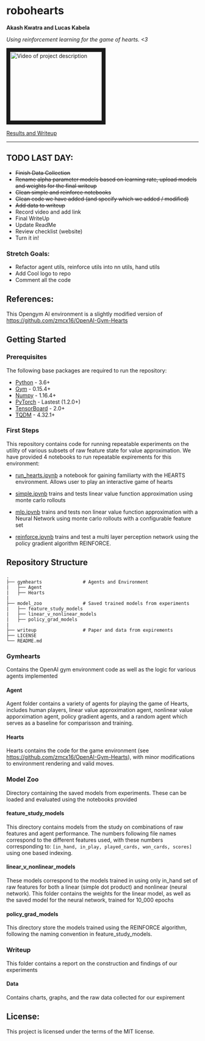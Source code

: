 # robohearts

**Akash Kwatra and Lucas Kabela**

_Using reinforcement learning for the game of hearts. <3_

<a href="http://www.youtube.com/watch?feature=player_embedded&v=YOUTUBE_VIDEO_ID_HERE
" target="_blank"><img src="http://img.youtube.com/vi/YOUTUBE_VIDEO_ID_HERE/0.jpg" 
alt="Video of project description" width="240" height="180" border="10" /></a>

[Results and Writeup](./writeup/CS394R_Final_Project_First_Draft.pdf)

---
## TODO LAST DAY:
 - ~~Finish Data Collection~~
 - ~~Rename alpha parameter models based on learning rate, upload models and weights for the final writeup~~
 - ~~Clean simple and reinforce notebooks~~
 - ~~Clean code we have added (and specify which we added / modified)~~
 - ~~Add data to writeup~~
 - Record video and add link
 - Final WriteUp
 - Update ReadMe 
 - Review checklist (website)
 - Turn it in!

### Stretch Goals:
 - Refactor agent utils, reinforce utils into nn utils, hand utils
 - Add Cool logo to repo
 - Comment all the code

## References:
This Opengym AI environment is a slightly modified version of https://github.com/zmcx16/OpenAI-Gym-Hearts


## Getting Started

### Prerequisites
The following base packages are required to run the repository:

 - [Python](https://www.python.org/) - 3.6+
 - [Gym](https://gym.openai.com/) - 0.15.4+
 - [Numpy](https://numpy.org/) - 1.16.4+
 - [PyTorch](https://pytorch.org/) - Lastest (1.2.0+)
 - [TensorBoard](https://www.tensorflow.org/tensorboard) - 2.0+
 - [TQDM](https://tqdm.github.io/) - 4.32.1+

### First Steps
This repository contains code for running repeatable experiments on the utility of various subsets of raw feature state for value approximation.  We have provided 4 notebooks to run repeatable expirements for this environment:

 - [run_hearts.ipynb](./run_hearts.ipynb) a notebook for gaining familiarty with the HEARTS environment.  Allows user to play an interactive game of hearts

 - [simple.ipynb](./simple.ipynb) trains and tests linear value function approximation using monte carlo rollouts

 - [mlp.ipynb](./mlp.ipynb) trains and tests non linear value function approximation with a Neural Network using monte carlo rollouts with a configurable feature set

 - [reinforce.ipynb](./reinforce.ipynb) trains and test a multi layer perception network using the policy gradient algorithm REINFORCE.


## Repository Structure

    
    .
    ├── gymhearts               # Agents and Environment 
    |   ├── Agent
    |   ├── Hearts
    |
    ├── model_zoo               # Saved trained models from experiments
    |   ├── feature_study_models
    |   ├── linear_v_nonlinear_models
    |   ├── policy_grad_models
    |
    ├── writeup                 # Paper and data from expirements                   
    ├── LICENSE
    └── README.md


### Gymhearts
Contains the OpenAI gym environment code as well as the logic for various agents implemented 

#### Agent
Agent folder contains a variety of agents for playing the game of Hearts, includes human players, linear value approximation agent, nonlinear value apporximation agent,
policy gradient agents, and a random agent which serves as a baseline for comparisson and training.

#### Hearts
Hearts contains the code for the game environment (see https://github.com/zmcx16/OpenAI-Gym-Hearts), with minor modifications to environment rendering and valid moves.


### Model Zoo
Directory containing the saved models from experiments.  These can be loaded and evaluated using the notebooks provided

#### feature_study_models
This directory contains models from the study on combinations of raw features and agent performance.  The numbers following file names correspond to the different features used, with these numbers corresponding to: 
    `[in_hand, in_play, played_cards, won_cards, scores]`
using one based indexing.

#### linear_v_nonlinear_models
These models correspond to the models trained in using only in_hand set of raw features for both a linear (simple dot product) and nonlinear (neural network).  This folder contains the weights for the linear model, as well as the saved model for the neural network, trained for 10_000 epochs

#### policy_grad_models
This directory store the models trained using the REINFORCE algorithm, following the naming convention in feature_study_models.  


### Writeup
This folder contains a report on the construction and findings of our experiments

#### Data
Contains charts, graphs, and the raw data collected for our expirement



## License:
This project is licensed under the terms of the MIT license.